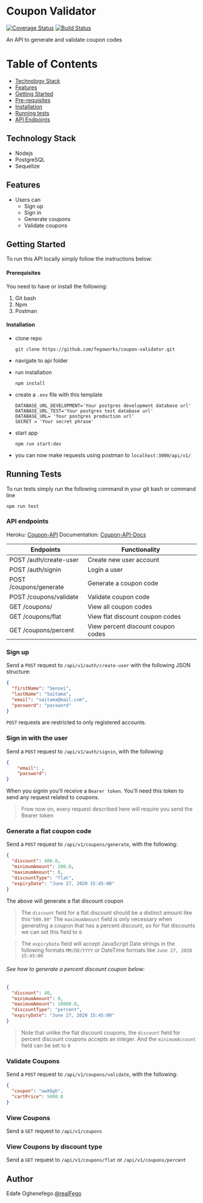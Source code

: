 <!-- @format -->

# Coupon Validator

[![Coverage Status](https://coveralls.io/repos/github/fegoworks/coupon-validator/badge.svg?branch=develop)](https://coveralls.io/github/fegoworks/coupon-validator?branch=develop)
[![Build Status](https://travis-ci.org/fegoworks/coupon-validator.svg?branch=develop)](https://travis-ci.org/fegoworks/coupon-validator)

An API to generate and validate coupon codes

# Table of Contents

- [Technology Stack](#tstack)
- [Features](#features)
- [Getting Started](#started)
- [Pre-requisites](#require)
- [Installation](#installation)
- [Running tests](#tests)
- [API Endpoints](#endpoints)

## Technology Stack<a name="tstack"></a>

- Nodejs
- PostgreSQL
- Sequelize

## Features<a name="features"></a>

- Users can
  - Sign up
  - Sign in
  - Generate coupons
  - Validate coupons

## Getting Started<a name="started"></a>

To run this API locally simply follow the instructions below:

#### Prerequisites<a name="require"></a>

You need to have or install the following:

1. Git bash
2. Npm
3. Postman

#### Installation<a name="installation"></a>

- clone repo
  ```
  git clone https://github.com/fegoworks/coupon-validator.git
  ```
- navigate to api folder
- run installation
  ```
  npm install
  ```
- create a `.env` file with this template

  ```
  DATABASE_URL_DEVELOPMENT='Your postgres development database url'
  DATABASE_URL_TEST='Your postgres test database url'
  DATABASE_URL= 'Your postgres production url'
  SECRET = 'Your secret phrase'
  ```

- start app
  ```
  npm run start:dev
  ```
- you can now make requests using postman to `localhost:3000/api/v1/`

## Running Tests<a name="tests"></a>

To run tests simply run the following command in your git bash or command line

```
npm run test
```

### API endpoints

Heroku: [Coupon-API](https://coupons-fe.herokuapp.com/)
Documentation: [Coupon-API-Docs]()

| Endpoints              | Functionality                      |
| ---------------------- | ---------------------------------- |
| POST /auth/create-user | Create new user account            |
| POST /auth/signin      | Login a user                       |
| POST /coupons/generate | Generate a coupon code             |
| POST /coupons/validate | Validate coupon code               |
| GET /coupons/          | View all coupon codes              |
| GET /coupons/flat      | View flat discount coupon codes    |
| GET /coupons/percent   | View percent discount coupon codes |

### Sign up<a name="endpoints"></a>

Send a `POST` request to `/api/v1/auth/create-user` with the following JSON structure:

```json
{
  "firstName": "Sensei",
  "lastName": "Saitama",
  "email": "saitama@mail.com",
  "password": "password"
}
```

`POST` requests are restricted to only registered accounts.

### Sign in with the user

Send a `POST` request to `/api/v1/auth/signin`, with the following:

```json
{
	"email": ,
	"password":
}
```

When you signin you'll receive a `Bearer token`. You'll need this token to send any request related to coupons.

> Frow now on, every request described here will require you send
> the Bearer token

### Generate a flat coupon code

Send a `POST` request to `/api/v1/coupons/generate`, with the following:

```json
{
  "discount": 400.0,
  "minimumAmount": 200.0,
  "maximumAmount": 0,
  "discountType": "flat",
  "expiryDate": "June 27, 2020 15:45:00"
}
```

The above will generate a flat discount coupon

> The `discount` field for a flat discount should be a distinct amount like this`"500.00"`
> The `maximumAmount` field is only necessary when generating a coupon that has a percent discount, so for
> flat discounts we can set this field to `0`

> The `expiryDate` field will accept JavaScript Date strings in the following formats
> `MM/DD/YYYY` or DateTime formats like `June 27, 2020 15:45:00`

###### See how to generate a percent discount coupon below:

```json
{
  "discount": 40,
  "minimumAmount": 0,
  "maximumAmount": 10000.0,
  "discountType": "percent",
  "expiryDate": "June 27, 2020 15:45:00"
}
```

> Note that unlike the flat discount coupons, the `discount` field for percent discount coupons accepts an
> integer. And the `minimumAccount` field can be set to `0`

### Validate Coupons

Send a `POST` request to `/api/v1/coupons/validate`, with the following:

```json
{
  "coupon": "wwXGgh",
  "cartPrice": 5000.0
}
```

### View Coupons

Send a `GET` request to `/api/v1/coupons`

### View Coupons by discount type

Send a `GET` request to `/api/v1/coupons/flat` or `/api/v1/coupons/percent`

## Author

Edafe Oghenefego
[@realFego](https://twitter.com/realFego)
